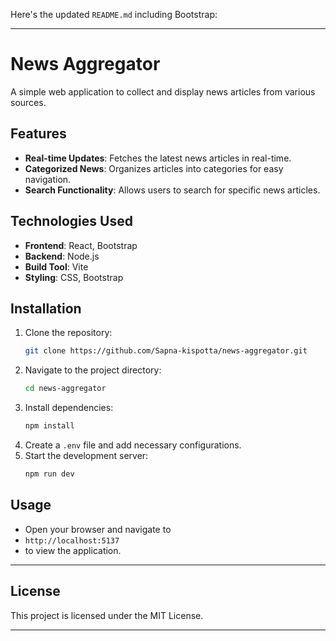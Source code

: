 Here's the updated `README.md` including Bootstrap:

---

# News Aggregator

A simple web application to collect and display news articles from various sources.

## Features

- **Real-time Updates**: Fetches the latest news articles in real-time.
- **Categorized News**: Organizes articles into categories for easy navigation.
- **Search Functionality**: Allows users to search for specific news articles.

## Technologies Used

- **Frontend**: React, Bootstrap
- **Backend**: Node.js
- **Build Tool**: Vite
- **Styling**: CSS, Bootstrap

## Installation

1. Clone the repository:
   ```sh
   git clone https://github.com/Sapna-kispotta/news-aggregator.git
   ```
2. Navigate to the project directory:
   ```sh
   cd news-aggregator
   ```
3. Install dependencies:
   ```sh
   npm install
   ```
4. Create a `.env` file and add necessary configurations.
5. Start the development server:
   ```sh
   npm run dev
   ```

## Usage

- Open your browser and navigate to
- `http://localhost:5137`
- to view the application.

---

## License

This project is licensed under the MIT License.

---

